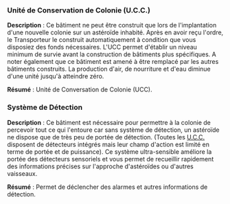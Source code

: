 ### Unité de Conservation de Colonie (U.C.C.)
**Description** : Ce bâtiment ne peut être construit que lors de l'implantation d'une nouvelle colonie sur un astéroïde inhabité. Après en avoir reçu l'ordre, le Transporteur le construit automatiquement à condition que vous disposiez des fonds nécessaires. L'UCC permet d'établir un niveau minimum de survie avant la construction de bâtiments plus spécifiques. A noter également que ce bâtiment est amené à être remplacé par les autres bâtiments construits. La production d'air, de nourriture et d'eau diminue d'une unité jusqu'à atteindre zéro.

**Résumé** : Unité de Conversation de Colonie (UCC).

### Système de Détection
**Description** : Ce bâtiment est nécessaire pour permettre à la colonie de percevoir tout ce qui l'entoure car sans système de détection, un astéroïde ne dispose que de très peu de portée de détection. (Toutes les [U.C.C.](#unite-de-conservation-de-colonie-ucc) disposent de détecteurs intégrés mais leur champ d'action est limité en terme de portée et de puissance). Ce système ultra-sensible améliore la portée des détecteurs sensoriels et vous permet de recueillir rapidement des informations précises sur l'approche d'astéroïdes ou d'autres vaisseaux.

**Résumé** : Permet de déclencher des alarmes et autres informations de détection.